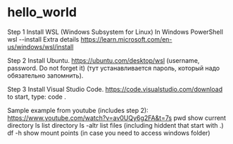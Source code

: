 # hello_world

Step 1 Install WSL (Windows Subsystem for Linux)
In Windows PowerShell
wsl --install
Extra details
https://learn.microsoft.com/en-us/windows/wsl/install

Step 2 Install Ubuntu.
https://ubuntu.com/desktop/wsl
(username, password. Do not forget it)
(тут устанавливается пароль, который надо обязательно запомнить).

Step 3 Install Visual Studio Code.
https://code.visualstudio.com/download
to start, type:
code .

Sample example from youtube (includes step 2):
https://www.youtube.com/watch?v=av0UQy6g2FA&t=7s
pwd       show current directory
ls        list directory
ls -altr  list files (including hiddent that start with .)
df -h     show mount points (in case you need to access windows folder)



